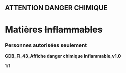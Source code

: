 ## **ATTENTION DANGER CHIMIQUE**
# **Matières** ~~**Inflammables**~~
### **Personnes autorisées** **seulement**

**GDB_FI_43_Affiche danger chimique Inflammable_v1.0**


1/1

